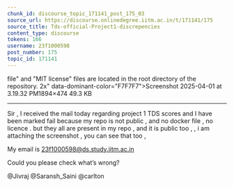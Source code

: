 ```yaml
---
chunk_id: discourse_topic_171141_post_175_03
source_url: https://discourse.onlinedegree.iitm.ac.in/t/171141/175
source_title: Tds-official-Project1-discrepencies
content_type: discourse
tokens: 166
username: 23f1000598
post_number: 175
topic_id: 171141
---
```


file" and "MIT license" files are located in the root directory of the repository. 2x" data-dominant-color="F7F7F7">Screenshot 2025-04-01 at 3.19.32 PM1894×474 49.3 KB

---

Sir , I received the mail today regarding project 1 TDS scores and I have been marked fail because my repo is not public , and no docker file , no licence . but they all are present in my repo , and it is public too , , i am attaching the screenshot , you can see that too ,

My email is 23f1000598@ds.study.iitm.ac.in

Could you please check what’s wrong?

@Jivraj @Saransh_Saini @carlton
